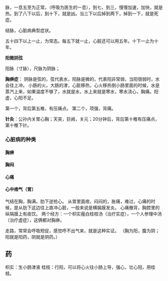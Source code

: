 脉，一息五至为正常。（呼吸为医生的一息），到七，到三，慢慢加速，加快，就是热。到了八下以后，到十下，就是凶。当三下以后掉到两下，掉到一下，就是死症。

结脉，心脏病典型症状。

五十四下以上一止，为常态。每五下就一止，心脏还可以用五年。十下一止为十年。

**阳微阴弦**

阳脉（寸脉），尺脉为阴脉；

**胸痹症**：
阴脉是弦的，弦代表水，阳脉是微的，代表阳非常弱，当阳很弱时，水会往上冲。
小肠的火，大肠的津，心脏移热，心火移热倒小肠里面的时候，水是蒸汽上来，如果温度不够了，水就是水，水上来就是寒水，寒水浇心，胸痛。阳虚，心阳不足。

第一个，背后第五椎，有压痛点。
第二个，项强，背痛。

**针灸**：公孙内关胃心胸；天突，巨阙，关元；20分钟后，背后第十椎有压痛点，第十椎下针。


### 心脏病的种类
#### 胸痹
#### 胸闷
#### 心痛
#### 心中痞气（胃）
气结在胸，胸满。肋下逆抢心。
从胃里面痞，闷闷的，胀痛，难过，心痛的时候，是从肋下这边往上直冲心脏，一般来说是横膈膜发炎。
心痛撤背，胸腔里的纵隔膜上有痰饮。
两个经方：一个枳实薤白桂枝汤（治疗实症），一个人参理中汤（治疗虚症），这俩都对胸痹。


走路，常常会呼吸短促，感觉呼不出气来，就是这种实证。
（胸为阳，腹为阴；阳就是阳药，阴就是阴药。）







## 药
枳实：生小肠津液
桂枝：行阳，可以将心火往小肠上导，强心，壮心阳，用桂枝。





















